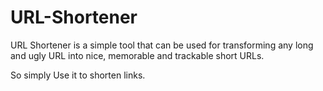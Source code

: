 # URL-Shortener
URL Shortener is a simple tool that can be used for transforming any long and ugly URL into nice, memorable and trackable short URLs. 

So simply Use it to shorten links.


